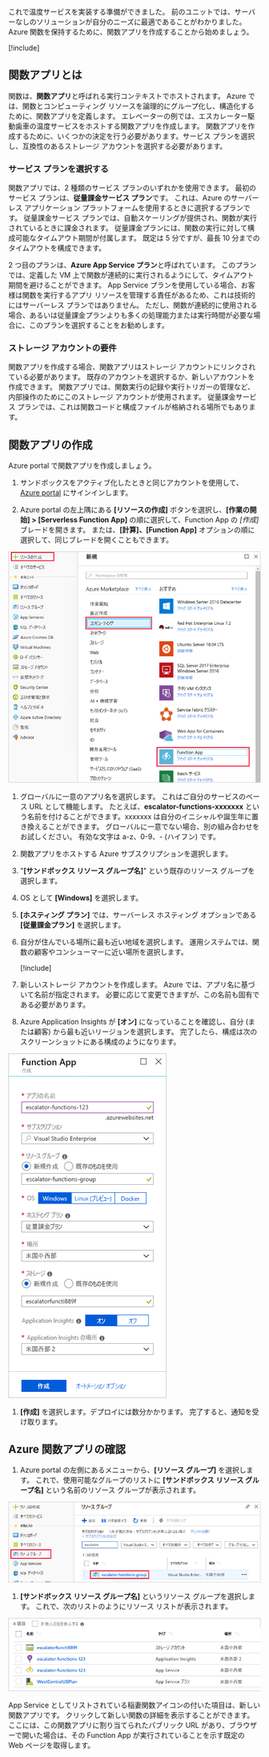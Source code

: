 これで温度サービスを実装する準備ができました。 前のユニットでは、サーバーなしのソリューションが自分のニーズに最適であることがわかりました。 Azure 関数を保持するために、関数アプリを作成することから始めましょう。

[!include[](../../../includes/azure-sandbox-activate.md)]

## <a name="what-is-a-function-app"></a>関数アプリとは

関数は、**関数アプリ**と呼ばれる実行コンテキストでホストされます。 Azure では、関数とコンピューティング リソースを論理的にグループ化し、構造化するために、関数アプリを定義します。 エレベーターの例では、エスカレーター駆動歯車の温度サービスをホストする関数アプリを作成します。 関数アプリを作成するために、いくつかの決定を行う必要があります。サービス プランを選択し、互換性のあるストレージ アカウントを選択する必要があります。

### <a name="choosing-a-service-plan"></a>サービス プランを選択する

関数アプリでは、2 種類のサービス プランのいずれかを使用できます。 最初のサービス プランは、**従量課金サービス プラン**です。 これは、Azure のサーバーレス アプリケーション プラットフォームを使用するときに選択するプランです。 従量課金サービス プランでは、自動スケーリングが提供され、関数が実行されているときに課金されます。 従量課金プランには、関数の実行に対して構成可能なタイムアウト期間が付属します。 既定は 5 分ですが、最長 10 分までのタイムアウトを構成できます。

2 つ目のプランは、**Azure App Service プラン**と呼ばれています。 このプランでは、定義した VM 上で関数が連続的に実行されるようにして、タイムアウト期間を避けることができます。 App Service プランを使用している場合、お客様は関数を実行するアプリ リソースを管理する責任があるため、これは技術的にはサーバーレス プランではありません。 ただし、関数が連続的に使用される場合、あるいは従量課金プランよりも多くの処理能力または実行時間が必要な場合に、このプランを選択することをお勧めします。

### <a name="storage-account-requirements"></a>ストレージ アカウントの要件

関数アプリを作成する場合、関数アプリはストレージ アカウントにリンクされている必要があります。 既存のアカウントを選択するか、新しいアカウントを作成できます。 関数アプリでは、関数実行の記録や実行トリガーの管理など、内部操作のためにこのストレージ アカウントが使用されます。 従量課金サービス プランでは、これは関数コードと構成ファイルが格納される場所でもあります。

## <a name="create-a-function-app"></a>関数アプリの作成

Azure portal で関数アプリを作成しましょう。

1. サンドボックスをアクティブ化したときと同じアカウントを使用して、[Azure portal](https://portal.azure.com/learn.docs.microsoft.com?azure-portal=true) にサインインします。

1. Azure portal の左上隅にある **[リソースの作成]** ボタンを選択し、**[作業の開始] > [Serverless Function App]** の順に選択して、Function App の *[作成]* ブレードを開きます。 または、**[計算]、[Function App]** オプションの順に選択して、同じブレードを開くこともできます。

  ![[計算] セクションと Function App が強調表示されている [リソースの作成] ブレードを示す Azure portal のスクリーンショット。](../media/3-create-function-app-blade.png)

1. グローバルに一意のアプリ名を選択します。 これはご自分のサービスのベース URL として機能します。 たとえば、**escalator-functions-xxxxxxx** という名前を付けることができます。xxxxxxx は自分のイニシャルや誕生年に置き換えることができます。 グローバルに一意でない場合、別の組み合わせをお試しください。 有効な文字は a-z、0-9、- (ハイフン) です。

1. 関数アプリをホストする Azure サブスクリプションを選択します。

1. "**<rgn>[サンドボックス リソース グループ名]</rgn>**" という既存のリソース グループを選択します。

1. OS として **[Windows]** を選択します。

1. **[ホスティング プラン]** では、サーバーレス ホスティング オプションである **[従量課金プラン]** を選択します。

1. 自分が住んでいる場所に最も近い地域を選択します。 運用システムでは、関数の顧客やコンシューマーに近い場所を選択します。

    [!include[](../../../includes/azure-sandbox-regions-first-mention-note-friendly.md)]

1. 新しいストレージ アカウントを作成します。 Azure では、アプリ名に基づいて名前が指定されます。 必要に応じて変更できますが、この名前も固有である必要があります。

1. Azure Application Insights が **[オン]** になっていることを確認し、自分 (または顧客) から最も近いリージョンを選択します。
  完了したら、構成は次のスクリーンショットにある構成のようになります。

  ![前の手順に従ってすべてのフィールドが構成された Function App の [作成] ブレードを示す Azure portal のスクリーンショット。](../media/3-create-function-app-settings.png)

1. **[作成]** を選択します。デプロイには数分かかります。 完了すると、通知を受け取ります。

## <a name="verify-your-azure-function-app"></a>Azure 関数アプリの確認

1. Azure portal の左側にあるメニューから、**[リソース グループ]** を選択します。 これで、使用可能なグループのリストに **<rgn>[サンドボックス リソース グループ名]</rgn>** という名前のリソース グループが表示されます。

  ![[リソース グループ] メニュー項目と <rgn>[サンドボックス リソース グループ名]</rgn> リスト項目が強調表示されている [リソース グループ] ブレードを示す Azure portal のスクリーンショット。](../media/3-resource-group.png)

1. **<rgn>[サンドボックス リソース グループ名]</rgn>** というリソース グループを選択します。 これで、次のリストのようにリソース リストが表示されます。

  ![App Service プラン、Storage アカウント、Application Insights リソースおよび App Service のエントリを含む、<rgn>[サンドボックス リソース グループ名]</rgn> グループ内のすべてのリソースを示す Azure portal のスクリーンショット。](../media/3-resource-list.png)

App Service としてリストされている稲妻関数アイコンの付いた項目は、新しい関数アプリです。 クリックして新しい関数の詳細を表示することができます。ここには、この関数アプリに割り当てられたパブリック URL があり、ブラウザーで開いた場合は、その Function App が実行されていることを示す既定の Web ページを取得します。
